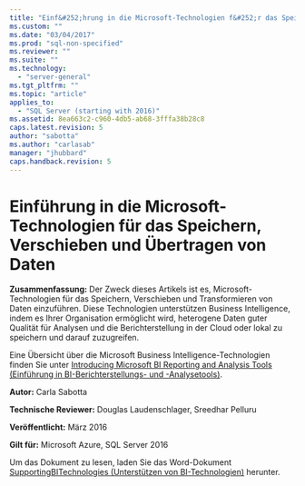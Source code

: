 ```yaml
---
title: "Einf&#252;hrung in die Microsoft-Technologien f&#252;r das Speichern, Verschieben und &#220;bertragen von Daten | Microsoft Docs"
ms.custom: ""
ms.date: "03/04/2017"
ms.prod: "sql-non-specified"
ms.reviewer: ""
ms.suite: ""
ms.technology: 
  - "server-general"
ms.tgt_pltfrm: ""
ms.topic: "article"
applies_to: 
  - "SQL Server (starting with 2016)"
ms.assetid: 8ea663c2-c960-4db5-ab68-3fffa38b28c8
caps.latest.revision: 5
author: "sabotta"
ms.author: "carlasab"
manager: "jhubbard"
caps.handback.revision: 5
---
```

# Einf&#252;hrung in die Microsoft-Technologien f&#252;r das Speichern, Verschieben und &#220;bertragen von Daten
**Zusammenfassung:** Der Zweck dieses Artikels ist es, Microsoft-Technologien für das Speichern, Verschieben und Transformieren von Daten einzuführen. Diese Technologien unterstützen Business Intelligence, indem es Ihrer Organisation ermöglicht wird, heterogene Daten guter Qualität für Analysen und die Berichterstellung in der Cloud oder lokal zu speichern und darauf zuzugreifen.  
  
Eine Übersicht über die Microsoft Business Intelligence-Technologien finden Sie unter [Introducing Microsoft BI Reporting and Analysis Tools (Einführung in BI-Berichterstellungs- und -Analysetools)](https://msdn.microsoft.com/en-us/library/dn655131.aspx).  
  
**Autor:** Carla Sabotta  
  
**Technische Reviewer:** Douglas Laudenschlager, Sreedhar Pelluru  
  
**Veröffentlicht:** März 2016  
  
**Gilt für:** Microsoft Azure, SQL Server 2016  
  
Um das Dokument zu lesen, laden Sie das Word-Dokument [SupportingBITechnologies (Unterstützen von BI-Technologien)](http://download.microsoft.com/download/D/2/0/D20E1C5F-72EA-4505-9F26-FEF9550EFD44/SupportingBITechnologies.docx) herunter.  
  
